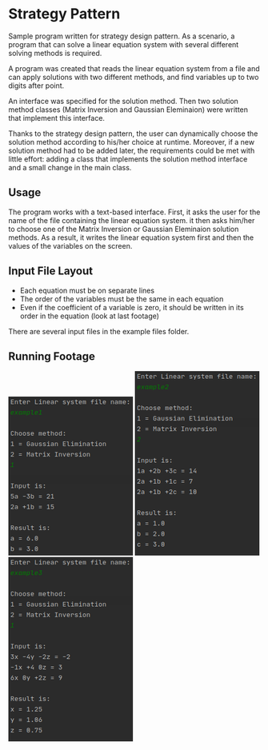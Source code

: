 # Strategy Pattern
Sample program written for strategy design pattern. As a scenario, a program that can solve a linear equation system with several different solving methods is required. 

A program was created that reads the linear equation system from a file and can apply solutions with two different methods, and find variables up to two digits after point.

An interface was specified for the solution method. Then two solution method classes (Matrix Inversion and Gaussian Eleminaion) were written that implement this interface. 

Thanks to the strategy design pattern, the user can dynamically choose the solution method according to his/her choice at runtime. Moreover, if a new solution method had to be added later, the requirements could be met with little effort: adding a class that implements the solution method interface and a small change in the main class.

## Usage
The program works with a text-based interface. First, it asks the user for the name of the file containing the linear equation system. it then asks him/her to choose one of the Matrix Inversion or Gaussian Eleminaion solution methods. As a result, it writes the linear equation system first and then the values of the variables on the screen.

## Input File Layout
* Each equation must be on separate lines
* The order of the variables must be the same in each equation
* Even if the coefficient of a variable is zero, it should be written in its order in the equation (look at last footage)

There are several input files in the example files folder.

## Running Footage
![Footage1](assets/running-footage-1.png)
![Footage2](assets/running-footage-2.png)
![Footage3](assets/running-footage-3.png)